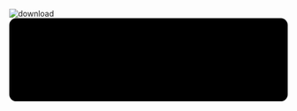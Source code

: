 ![download](https://github.com/user-attachments/assets/01e03a1f-430b-40c9-91fa-eca61b648d76)
<svg xmlns="http://www.w3.org/2000/svg" viewBox="0 0 400 120" width="100%" height="120">
  <rect width="400" height="120" fill="black" rx="10"></rect>

  <!-- Glowing star -->
  <circle cx="200" cy="60" r="8" fill="pink">
    <animate attributeName="r" values="8;12;8" dur="2s" repeatCount="indefinite"></animate>
    <animate attributeName="opacity" values="1;0.6;1" dur="2s" repeatCount="indefinite"></animate>
  </circle>

  <!-- Floating petal -->
  <ellipse cx="100" cy="90" rx="10" ry="5" fill="lightpink">
    <animateTransform attributeName="transform" type="translate" values="0,0; 200,-40; 400,0" dur="6s" repeatCount="indefinite"></animateTransform>
    <animateTransform attributeName="transform" additive="sum" type="rotate" values="0 100 90; 360 100 90" dur="6s" repeatCount="indefinite"></animateTransform>
  </ellipse>

  <!-- Another floating petal -->
  <ellipse cx="300" cy="100" rx="12" ry="6" fill="pink">
    <animateTransform attributeName="transform" type="translate" values="0,0; -200,-60; -400,0" dur="7s" repeatCount="indefinite"></animateTransform>
    <animateTransform attributeName="transform" additive="sum" type="rotate" values="0 300 100; -360 300 100" dur="7s" repeatCount="indefinite"></animateTransform>
  </ellipse>
</svg>
